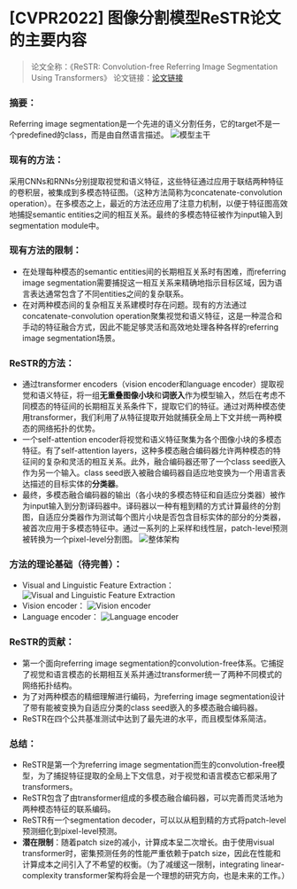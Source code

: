 # [CVPR2022] 图像分割模型ReSTR论文的主要内容

> 论文全称：《ReSTR: Convolution-free Referring Image Segmentation Using Transformers》
> 论文链接：[论文链接](https://arxiv.org/abs/2203.16768)

### 摘要：
Referring image segmentation是一个先进的语义分割任务，它的target不是一个predefined的class，而是由自然语言描述。
![模型主干](https://img-blog.csdnimg.cn/0b26513a653144fe8db5d2e715c6a962.png#pic_center)

### 现有的方法：
采用CNNs和RNNs分别提取视觉和语义特征，这些特征通过应用于联结两种特征的卷积层，被集成到多模态特征图。（这种方法简称为concatenate-convolution operation）。在多模态之上，最近的方法还应用了注意力机制，以便于特征图高效地捕捉semantic entities之间的相互关系。最终的多模态特征被作为input输入到segmentation module中。

### 现有方法的限制：
- 在处理每种模态的semantic entities间的长期相互关系时有困难，而referring image segmentation需要捕捉这一相互关系来精确地指示目标区域，因为语言表达通常包含了不同entities之间的复杂联系。
- 在对两种模态间的复杂相互关系建模时存在问题。现有的方法通过concatenate-convolution operation聚集视觉和语义特征，这是一种混合和手动的特征融合方式，因此不能足够灵活和高效地处理各种各样的referring image segmentation场景。

### ReSTR的方法：
- 通过transformer encoders（vision encoder和language encoder）提取视觉和语义特征，将一组**无重叠图像小块**和**词嵌入**作为模型输入，然后在考虑不同模态的特征间的长期相互关系条件下，提取它们的特征。通过对两种模态使用transformer，我们利用了从特征提取开始就捕获全局上下文并统一两种模态的网络拓扑的优势。
- 一个self-attention encoder将视觉和语义特征聚集为各个图像小块的多模态特征。有了self-attention layers，这种多模态融合编码器允许两种模态的特征间的复杂和灵活的相互关系。此外，融合编码器还带了一个class seed嵌入作为另一个输入。class seed嵌入被融合编码器自适应地变换为一个用语言表达描述的目标实体的**分类器**。
- 最终，多模态融合编码器的输出（各小块的多模态特征和自适应分类器）被作为input输入到分割译码器中。译码器以一种有粗到精的方式计算最终的分割图，自适应分类器作为测试每个图片小块是否包含目标实体的部分的分类器，被首次应用于多模态特征中。通过一系列的上采样和线性层，patch-level预测被转换为一个pixel-level分割图。
![整体架构](https://img-blog.csdnimg.cn/850483c9686544ea8c4a1d1401eba728.png#pic_center)

### 方法的理论基础（待完善）：
- Visual and Linguistic Feature Extraction：
![Visual and Linguistic Feature Extraction](https://img-blog.csdnimg.cn/daacee46827c4818840fcfe7dcb5d556.png#pic_center)
- Vision encoder：
![Vision encoder](https://img-blog.csdnimg.cn/3ba8f32156f5482f9a0ebe46740b6e62.png#pic_center)
- Language encoder：
![Language encoder](https://img-blog.csdnimg.cn/cbaecdadbe464053b69446b9314306cc.png#pic_center)


### ReSTR的贡献：
- 第一个面向referring image segmentation的convolution-free体系。它捕捉了视觉和语言模态的长期相互关系并通过transformer统一了两种不同模式的网络拓扑结构。
- 为了对两种模态的精细理解进行编码，为referring image segmentation设计了带有能被变换为自适应分类的class seed嵌入的多模态融合编码器。
- ReSTR在四个公共基准测试中达到了最先进的水平，而且模型体系简洁。

### 总结：
- ReSTR是第一个为referring image segmentation而生的convolution-free模型，为了捕捉特征提取的全局上下文信息，对于视觉和语言模态它都采用了transformers。
- ReSTR包含了由transformer组成的多模态融合编码器，可以完善而灵活地为两种模态特征的联系编码。
- ReSTR有一个segmentation decoder，可以以从粗到精的方式将patch-level预测细化到pixel-level预测。
- **潜在限制**：随着patch size的减小，计算成本呈二次增长。由于使用visual transformer时，密集预测任务的性能严重依赖于patch size，因此在性能和计算成本之间引入了不希望的权衡。（为了减缓这一限制，integrating linear-complexity transformer架构将会是一个理想的研究方向，也是未来的工作。）